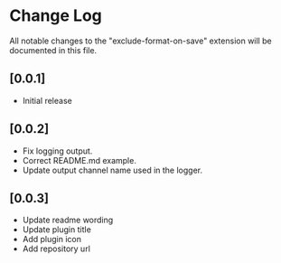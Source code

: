# Change Log

All notable changes to the "exclude-format-on-save" extension will be documented in this file.

## [0.0.1]

- Initial release

## [0.0.2]

- Fix logging output.
- Correct README.md example.
- Update output channel name used in the logger.

## [0.0.3]

- Update readme wording
- Update plugin title
- Add plugin icon
- Add repository url